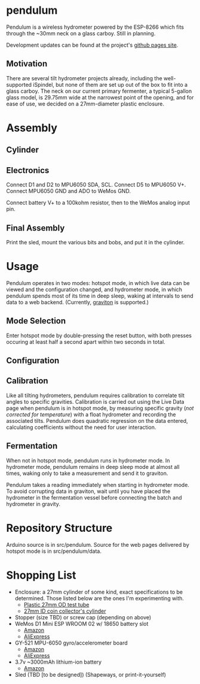 # pendulum
Pendulum is a wireless hydrometer powered by the ESP-8266 which fits through the ~30mm neck on a glass carboy. Still in planning.

Development updates can be found at the project's [github pages site](https://jslater89.github.io/pendulum).

## Motivation
There are several tilt hydrometer projects already, including the well-supported iSpindel, but none of them are set up out of the box to fit into a glass carboy. The neck on our current primary fermenter, a typical 5-gallon glass model, is 29.75mm wide at the narrowest point of the opening, and for ease of use, we decided on a 27mm-diameter plastic enclosure.

# Assembly

## Cylinder

## Electronics
Connect D1 and D2 to MPU6050 SDA, SCL. Connect D5 to MPU6050 V+. Connect MPU6050 GND and ADO to WeMos GND.

Connect battery V+ to a 100kohm resistor, then to the WeMos analog input pin.

## Final Assembly
Print the sled, mount the various bits and bobs, and put it in the cylinder.

# Usage
Pendulum operates in two modes: hotspot mode, in which live data can be viewed and the configuration changed, and hydrometer mode, in which pendulum spends most of its time in deep sleep, waking at intervals to send data to a web backend. (Currently, [graviton](https://github.com/jslater89/graviton) is supported.)

## Mode Selection
Enter hotspot mode by double-pressing the reset button, with both presses occuring at least half a second apart within two seconds in total.

## Configuration

## Calibration
Like all tilting hydrometers, pendulum requires calibration to correlate tilt angles to specific gravities. Calibration is carried out using the Live Data page when pendulum is in hotspot mode, by measuring specific gravity (_not corrected for temperature_) with a float hydrometer and recording the associated tilts. Pendulum does quadratic regression on the data entered, calculating coefficients without the need for user interaction.

## Fermentation
When not in hotspot mode, pendulum runs in hydrometer mode. In hydrometer mode, pendulum remains in deep sleep mode at almost all times, waking only to take a measurement and send it to graviton.

Pendulum takes a reading immediately when starting in hydrometer mode. To avoid corrupting data in graviton, wait until you have placed the hydrometer in the fermentation vessel before connecting the batch and hydrometer in gravity.

# Repository Structure
Arduino source is in src/pendulum. Source for the web pages delivered by hotspot mode is in src/pendulum/data.

# Shopping List
* Enclosure: a 27mm cylinder of some kind, exact specifications to be determined. Those listed below are the ones I'm experimenting with.
   * [Plastic 27mm OD test tube](https://www.amazon.com/dp/B0782S6V81/?coliid=I1TOIBPRD6VTA4&colid=13ZBKZWZ204CF&psc=0&ref_=lv_ov_lig_dp_it)
   * [27mm ID coin collector's cylinder](https://www.amazon.com/gp/product/B07D7496CS/)
* Stopper (size TBD) or screw cap (depending on above)
* WeMos D1 Mini ESP WROOM 02 w/ 18650 battery slot
   * [Amazon](https://www.amazon.com/dp/B075H8X7H2/?coliid=I13ZMB7WGBS2O9&colid=13ZBKZWZ204CF&psc=0&ref_=lv_ov_lig_dp_it)
   * [AliExpress](https://www.aliexpress.com/item/Wemos-esp-wroom-02-Pocket-8266-D1-mini-WIFI-Module-ESP8266-18650-Battery/32810063490.html?spm=a2g0s.13010208.99999999.286.307f3c00knVWMJ)
* GY-521 MPU-6050 gyro/accelerometer board
   * [Amazon](https://www.amazon.com/MPU-6050-MPU6050-Accelerometer-Gyroscope-Converter/dp/B008BOPN40/ref=sr_1_1?ie=UTF8&qid=1527475582&sr=8-1&keywords=gy521&dpID=51dJFuuUXrL&preST=_SY300_QL70_&dpSrc=srch) 
   * [AliExpress](https://www.aliexpress.com/item/MPU-6050-3-Axis-gyroscope-acce-lerometer-module-3V-5V-compatible-For-Ar/1858984311.html?spm=a2g0s.13010208.99999999.273.307f3c00knVWMJ)
* 3.7v ~3000mAh lithium-ion battery
   * [Amazon](https://www.amazon.com/Samsung-INR18650-30Q-3000mah-Li-ion-Batteries/dp/B01NCZHSPY/ref=sr_1_2?s=hi&ie=UTF8&qid=1527475727&sr=1-2&keywords=18650+3000mah)
* Sled (TBD [to be designed]) (Shapeways, or print-it-yourself)

